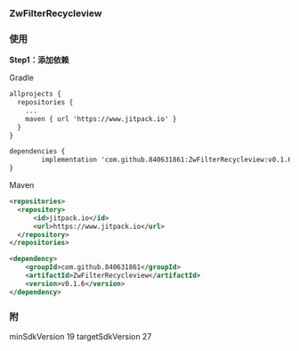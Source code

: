 ### ZwFilterRecycleview
### 使用
**Step1：添加依赖**

Gradle
```xml
allprojects {
  repositories {
    ...
    maven { url 'https://www.jitpack.io' }
  }
}
```
```xml
dependencies {
        implementation 'com.github.840631861:ZwFilterRecycleview:v0.1.6'
}
```
Maven
```xml
<repositories>
  <repository>
      <id>jitpack.io</id>
      <url>https://www.jitpack.io</url>
  </repository>
</repositories>
```
```xml
<dependency>
    <groupId>com.github.840631861</groupId>
    <artifactId>ZwFilterRecycleview</artifactId>
    <version>v0.1.6</version>
</dependency>
```
### 附
minSdkVersion 19  targetSdkVersion 27
